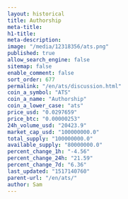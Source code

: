 ```yaml
---
layout: historical
title: Authorship
meta-title: 
h1-title: 
meta-description: 
image: "/media/12318356/ats.png"
published: true
allow_search_engine: false
sitemap: false
enable_comment: false
sort_order: 677
permalink: "/en/ats/discussion.html"
coin_a_symbol: "ATS"
coin_a_name: "Authorship"
coin_a_lower_case: "ats"
price_usd: "0.0297659"
price_btc: "0.00000253"
24h_volume_usd: "20423.9"
market_cap_usd: "100000000.0"
total_supply: "100000000.0"
available_supply: "80000000.0"
percent_change_1h: "-4.56"
percent_change_24h: "21.59"
percent_change_7d: "6.36"
last_updated: "1517140760"
parent-url: "/en/ats/"
author: Sam
---
```


